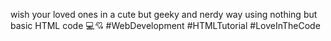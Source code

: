 wish your loved ones in a cute but geeky and nerdy way using nothing but basic HTML code 💻💘
#WebDevelopment #HTMLTutorial #LoveInTheCode 
